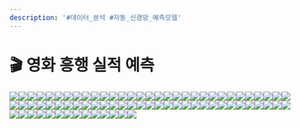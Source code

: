 ```yaml
---
description: '#데이터_분석 #자동_신경망_예측모델'
---
```


# 🎬 영화 흥행 실적 예측

![](<../../../../../.gitbook/assets/Untitled (4).png>)![](<../../../../../.gitbook/assets/Untitled 1 (5).png>)![](<../../../../../.gitbook/assets/Untitled 2 (5).png>)![](<../../../../../.gitbook/assets/Untitled 3 (1).png>)![](<../../../../../.gitbook/assets/Untitled 4 (3).png>)![](<../../../../../.gitbook/assets/Untitled 5 (5).png>)![](<../../../../../.gitbook/assets/Untitled 6 (4).png>)![](<../../../../../.gitbook/assets/Untitled 7 (4).png>)![](<../../../../../.gitbook/assets/Untitled 8 (4).png>)![](<../../../../../.gitbook/assets/Untitled 9 (3).png>)![](<../../../../../.gitbook/assets/Untitled 10 (3).png>)![](<../../../../../.gitbook/assets/Untitled 11 (2).png>)![](<../../../../../.gitbook/assets/Untitled 12 (5).png>)![](<../../../../../.gitbook/assets/Untitled 13 (3).png>)![](<../../../../../.gitbook/assets/Untitled 14 (1).png>)![](<../../../../../.gitbook/assets/Untitled 15 (3).png>)![](<../../../../../.gitbook/assets/Untitled 16 (1).png>)![](<../../../../../.gitbook/assets/Untitled 17.png>)![](<../../../../../.gitbook/assets/Untitled 18 (4).png>)![](<../../../../../.gitbook/assets/Untitled 19 (2).png>)![](<../../../../../.gitbook/assets/Untitled 20 (1).png>)![](<../../../../../.gitbook/assets/Untitled (5).png>)![](<../../../../../.gitbook/assets/Untitled 1 (3).png>)![](<../../../../../.gitbook/assets/Untitled 2 (1).png>)![](<../../../../../.gitbook/assets/Untitled 3 (5).png>)![](<../../../../../.gitbook/assets/Untitled 4 (1).png>)![](<../../../../../.gitbook/assets/Untitled 5 (3).png>)![](<../../../../../.gitbook/assets/Untitled 6 (13).png>)![](<../../../../../.gitbook/assets/Untitled 7 (5).png>)![](<../../../../../.gitbook/assets/Untitled 4 (1).png>)![](<../../../../../.gitbook/assets/Untitled 9 (5).png>)![](<../../../../../.gitbook/assets/Untitled 10 (11).png>)![](<../../../../../.gitbook/assets/Untitled 11 (11).png>)![](<../../../../../.gitbook/assets/Untitled 12 (11).png>)![](<../../../../../.gitbook/assets/Untitled 13 (7).png>)![](<../../../../../.gitbook/assets/Untitled 14 (7).png>)![](<../../../../../.gitbook/assets/Untitled 15 (8).png>)![](<../../../../../.gitbook/assets/Untitled 16 (8).png>)![](<../../../../../.gitbook/assets/Untitled 17 (9).png>)![](<../../../../../.gitbook/assets/Untitled 18 (6).png>)![](<../../../../../.gitbook/assets/Untitled 19 (6).png>)![](<../../../../../.gitbook/assets/Untitled 20 (6).png>)![](<../../../../../.gitbook/assets/Untitled (13).png>)![](<../../../../../.gitbook/assets/Untitled 1 (9).png>)![](<../../../../../.gitbook/assets/Untitled 2 (11).png>)![](<../../../../../.gitbook/assets/Untitled 3 (12).png>)![](<../../../../../.gitbook/assets/Untitled 4 (12).png>)![](<../../../../../.gitbook/assets/Untitled 5 (12).png>)![](<../../../../../.gitbook/assets/Untitled 6 (11).png>)![](<../../../../../.gitbook/assets/Untitled 7 (12).png>)![](<../../../../../.gitbook/assets/Untitled 8 (11).png>)![](<../../../../../.gitbook/assets/Untitled 9 (11).png>)![](<../../../../../.gitbook/assets/Untitled 10 (13).png>)![](<../../../../../.gitbook/assets/Untitled 11 (9).png>)![](<../../../../../.gitbook/assets/Untitled 12 (9).png>)![](<../../../../../.gitbook/assets/Untitled 13 (8).png>)![](<../../../../../.gitbook/assets/Untitled 14 (9).png>)![](<../../../../../.gitbook/assets/Untitled 15 (9).png>)![](<../../../../../.gitbook/assets/Untitled 16 (6).png>)![](<../../../../../.gitbook/assets/Untitled 17 (6).png>)![](<../../../../../.gitbook/assets/Untitled 18 (9).png>)![](<../../../../../.gitbook/assets/Untitled 19 (4).png>)![](<../../../../../.gitbook/assets/Untitled 20 (5).png>)![](<../../../../../.gitbook/assets/Untitled (11).png>)![](<../../../../../.gitbook/assets/Untitled 1 (11).png>)![](<../../../../../.gitbook/assets/Untitled 2 (13).png>)![](<../../../../../.gitbook/assets/Untitled 3 (9).png>)![](<../../../../../.gitbook/assets/Untitled 4 (13).png>)![](<../../../../../.gitbook/assets/Untitled 5 (10).png>)![](<../../../../../.gitbook/assets/Untitled 6 (10).png>)![](<../../../../../.gitbook/assets/Untitled 7 (10).png>)![](<../../../../../.gitbook/assets/Untitled 8 (10).png>)![](<../../../../../.gitbook/assets/Untitled 9 (10).png>)![](<../../../../../.gitbook/assets/Untitled 10 (12).png>)![](<../../../../../.gitbook/assets/Untitled 11 (13).png>)![](<../../../../../.gitbook/assets/Untitled 12 (8).png>)
